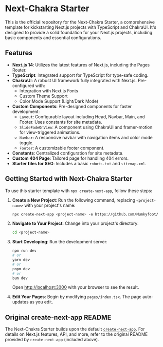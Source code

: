 # Next-Chakra Starter

This is the official repository for the Next-Chakra Starter, a comprehensive template for kickstarting Next.js projects with TypeScript and ChakraUI. It's designed to provide a solid foundation for your Next.js projects, including basic components and essential configurations.

## Features

-   **Next.js 14**: Utilizes the latest features of Next.js, including the Pages Router.
-   **TypeScript**: Integrated support for TypeScript for type-safe coding.
-   **ChakraUI**: A robust UI framework fully integrated with Next.js. Pre-configured with:
    -   Integration with Next.js Fonts
    -   Custom Theme Support
    -   Color Mode Support (Light/Dark Mode)
-   **Custom Components**: Pre-designed components for faster development:
    -   `Layout`: Configurable layout including Head, Navbar, Main, and Footer. Uses constants for site metadata.
    -   `SlideFadeOnView`: A component using ChakraUI and framer-motion for view-triggered animations.
    -   `Navbar`: A responsive navbar with navigation items and color mode toggle.
    -   `Footer`: A customizable footer component.
-   **Constants**: Centralized configuration for site metadata.
-   **Custom 404 Page**: Tailored page for handling 404 errors.
-   **Starter files for SEO**: Includes a basic `robots.txt` and `sitemap.xml`.

## Getting Started with Next-Chakra Starter

To use this starter template with `npx create-next-app`, follow these steps:

1. **Create a New Project**: Run the following command, replacing `<project-name>` with your project's name:

    ```bash
    npx create-next-app <project-name> -e https://github.com/Munkyfoot/next-chakra-starter
    ```

2. **Navigate to Your Project**: Change into your project's directory:

    ```bash
    cd <project-name>
    ```

3. **Start Developing**: Run the development server:

    ```bash
    npm run dev
    # or
    yarn dev
    # or
    pnpm dev
    # or
    bun dev
    ```

    Open [http://localhost:3000](http://localhost:3000) with your browser to see the result.

4. **Edit Your Pages**: Begin by modifying `pages/index.tsx`. The page auto-updates as you edit.

## Original create-next-app README

The Next-Chakra Starter builds upon the default [`create-next-app`](https://github.com/vercel/next.js/tree/canary/packages/create-next-app). For details on Next.js features, API, and more, refer to the original README provided by `create-next-app` (included above).
